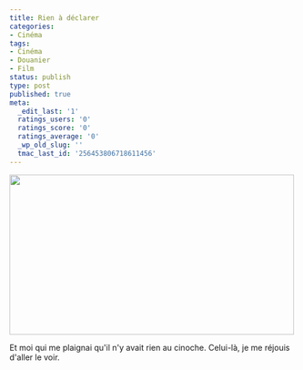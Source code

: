 ```yaml
---
title: Rien à déclarer
categories:
- Cinéma
tags:
- Cinéma
- Douanier
- Film
status: publish
type: post
published: true
meta:
  _edit_last: '1'
  ratings_users: '0'
  ratings_score: '0'
  ratings_average: '0'
  _wp_old_slug: ''
  tmac_last_id: '256453806718611456'
---
```

<img class="alignnone size-medium wp-image-2730" title="Rien à déclarer" src="https://dlgjp9x71cipk.cloudfront.net/2011/01/rienadeclarer-500x281.png" alt="" width="500" height="281" />

Et moi qui me plaignai qu'il n'y avait rien au cinoche. Celui-là, je me réjouis d'aller le voir.

<!--more-->

<object classid="clsid:d27cdb6e-ae6d-11cf-96b8-444553540000" width="500" height="300" codebase="http://download.macromedia.com/pub/shockwave/cabs/flash/swflash.cab#version=6,0,40,0"><param name="allowFullScreen" value="true" /><param name="allowscriptaccess" value="always" /><param name="src" value="http://www.youtube.com/v/ipxFN1Ls8bI?fs=1&amp;hl=fr_FR" /><param name="allowfullscreen" value="true" /><embed type="application/x-shockwave-flash" width="500" height="300" src="http://www.youtube.com/v/ipxFN1Ls8bI?fs=1&amp;hl=fr_FR" allowscriptaccess="always" allowfullscreen="true"></embed></object>
